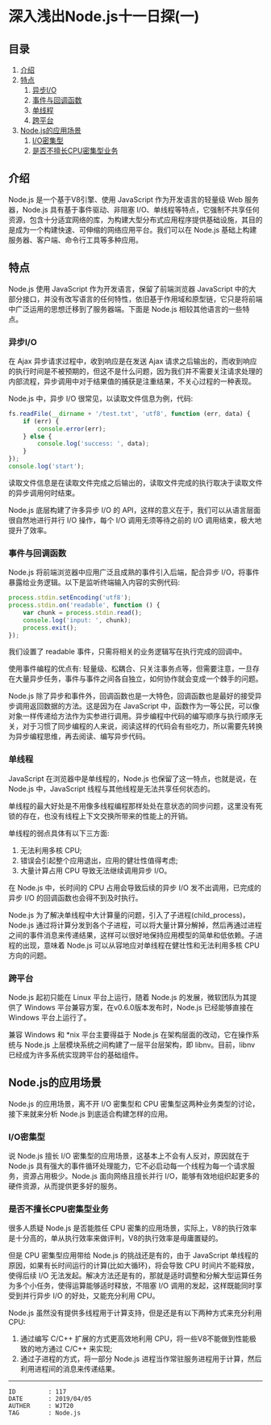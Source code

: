 
# 深入浅出Node.js十一日探(一) #

## 目录 ##

1. [介绍](#href1)
2. [特点](#href2)
    1. [异步I/O](#href2-1)
    2. [事件与回调函数](#href2-2)
    3. [单线程](#href2-3)
    4. [跨平台](#href2-4)
3. [Node.js的应用场景](#href3)
    1. [I/O密集型](#href3-5)
    2. [是否不擅长CPU密集型业务](#href3-6)

## <a name="href1">介绍</a> ##

Node.js 是一个基于V8引擎、使用 JavaScript 作为开发语言的轻量级 Web 服务器，Node.js 具有基于事件驱动、非阻塞 I/O、单线程等特点，它强制不共享任何资源，包含十分适宜网络的库，为构建大型分布式应用程序提供基础设施，其目的是成为一个构建快速、可伸缩的网络应用平台。我们可以在 Node.js 基础上构建服务器、客户端、命令行工具等多种应用。

## <a name="href2">特点</a> ##

Node.js 使用 JavaScript 作为开发语言，保留了前端浏览器 JavaScript 中的大部分接口，并没有改写语言的任何特性，依旧基于作用域和原型链，它只是将前端中广泛运用的思想迁移到了服务器端。下面是 Node.js 相较其他语言的一些特点。

### <a name="href2-1">异步I/O</a> ###

在 Ajax 异步请求过程中，收到响应是在发送 Ajax 请求之后输出的，而收到响应的执行时间是不被预期的，但这不是什么问题，因为我们并不需要关注请求处理的内部流程，异步调用中对于结果值的捕获是注重结果，不关心过程的一种表现。

Node.js 中，异步 I/O 很常见，以读取文件信息为例，代码:

```js
fs.readFile(__dirname + '/test.txt', 'utf8', function (err, data) {
    if (err) {
        console.error(err);
    } else {
        console.log('success: ', data);
    }
});
console.log('start');
```

读取文件信息是在读取文件完成之后输出的，读取文件完成的执行取决于读取文件的异步调用何时结束。

Node.js 底层构建了许多异步 I/O 的 API，这样的意义在于，我们可以从语言层面很自然地进行并行 I/O 操作，每个 I/O 调用无须等待之前的 I/O 调用结束，极大地提升了效率。

### <a name="href2-2">事件与回调函数</a> ###

Node.js 将前端浏览器中应用广泛且成熟的事件引入后端，配合异步 I/O，将事件暴露给业务逻辑。以下是监听终端输入内容的实例代码:

```js
process.stdin.setEncoding('utf8');
process.stdin.on('readable', function () {
    var chunk = process.stdin.read();
    console.log('input: ', chunk);
    process.exit();
});
```

我们设置了 readable 事件，只需将相关的业务逻辑写在执行完成的回调中。

使用事件编程的优点有: 轻量级、松耦合、只关注事务点等，但需要注意，一旦存在大量异步任务，事件与事件之间各自独立，如何协作就会变成一个棘手的问题。

Node.js 除了异步和事件外，回调函数也是一大特色，回调函数也是最好的接受异步调用返回数据的方法。这是因为在 JavaScript 中，函数作为一等公民，可以像对象一样传递给方法作为实参进行调用。异步编程中代码的编写顺序与执行顺序无关，对于习惯了同步编程的人来说，阅读这样的代码会有些吃力，所以需要先转换为异步编程思维，再去阅读、编写异步代码。

### <a name="href2-3">单线程</a> ###

JavaScript 在浏览器中是单线程的，Node.js 也保留了这一特点，也就是说，在 Node.js 中，JavaScript 线程与其他线程是无法共享任何状态的。

单线程的最大好处是不用像多线程编程那样处处在意状态的同步问题，这里没有死锁的存在，也没有线程上下文交换所带来的性能上的开销。

单线程的弱点具体有以下三方面:

1. 无法利用多核 CPU;
2. 错误会引起整个应用退出，应用的健壮性值得考虑;
3. 大量计算占用 CPU 导致无法继续调用异步 I/O。

在 Node.js 中，长时间的 CPU 占用会导致后续的异步 I/O 发不出调用，已完成的异步 I/O 的回调函数也会得不到及时执行。

Node.js 为了解决单线程中大计算量的问题，引入了子进程(child_process)，Node.js 通过将计算分发到各个子进程，可以将大量计算分解掉，然后再通过进程之间的事件消息来传递结果，这样可以很好地保持应用模型的简单和低依赖。子进程的出现，意味着 Node.js 可以从容地应对单线程在健壮性和无法利用多核 CPU 方向的问题。

### <a name="href2-4">跨平台</a> ###

Node.js 起初只能在 Linux 平台上运行，随着 Node.js 的发展，微软团队为其提供了 Windows 平台兼容方案，在v0.6.0版本发布时，Node.js 已经能够直接在 Windows 平台上运行了。

兼容 Windows 和 \*nix 平台主要得益于 Node.js 在架构层面的改动，它在操作系统与 Node.js 上层模块系统之间构建了一层平台层架构，即 libnv。目前，libnv 已经成为许多系统实现跨平台的基础组件。

## <a name="href3">Node.js的应用场景</a> ##

Node.js 的应用场景，离不开 I/O 密集型和 CPU 密集型这两种业务类型的讨论，接下来就来分析 Node.js 到底适合构建怎样的应用。

### <a name="href3-5">I/O密集型</a> ###

说 Node.js 擅长 I/O 密集型的应用场景，这基本上不会有人反对，原因就在于 Node.js 具有强大的事件循环处理能力，它不必启动每一个线程为每一个请求服务，资源占用极少。Node.js 面向网络且擅长并行 I/O，能够有效地组织起更多的硬件资源，从而提供更多好的服务。

### <a name="href3-6">是否不擅长CPU密集型业务</a> ###

很多人质疑 Node.js 是否能胜任 CPU 密集的应用场景，实际上，V8的执行效率是十分高的，单从执行效率来做评判，V8的执行效率是毋庸置疑的。

但是 CPU 密集型应用带给 Node.js 的挑战还是有的，由于 JavaScript 单线程的原因，如果有长时间运行的计算(比如大循环)，将会导致 CPU 时间片不能释放，使得后续 I/O 无法发起。解决方法还是有的，那就是适时调整和分解大型运算任务为多个小任务，使得运算能够适时释放，不阻塞 I/O 调用的发起，这样既能同时享受到并行异步 I/O 的好处，又能充分利用 CPU。

Node.js 虽然没有提供多线程用于计算支持，但是还是有以下两种方式来充分利用 CPU:

1. 通过编写 C/C++ 扩展的方式更高效地利用 CPU，将一些V8不能做到性能极致的地方通过 C/C++ 来实现;
2. 通过子进程的方式，将一部分 Node.js 进程当作常驻服务进程用于计算，然后利用进程间的消息来传递结果。

---

```
ID         : 117
DATE       : 2019/04/05
AUTHER     : WJT20
TAG        : Node.js
```
